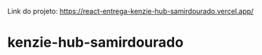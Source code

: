 Link do projeto: https://react-entrega-kenzie-hub-samirdourado.vercel.app/
# kenzie-hub-samirdourado
